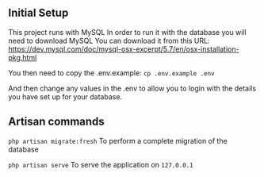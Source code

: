 ## Initial Setup
This project runs with MySQL
In order to run it with the database you will need to download MySQL
You can download it from this URL: https://dev.mysql.com/doc/mysql-osx-excerpt/5.7/en/osx-installation-pkg.html

You then need to copy the .env.example:
`cp .env.example .env`

And then change any values in the .env to allow you to login with the details you have set up for your database.

## Artisan commands
`php artisan migrate:fresh`
To perform a complete migration of the database

`php artisan serve`
To serve the application on `127.0.0.1`